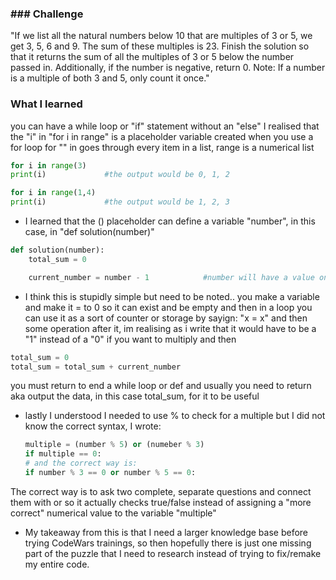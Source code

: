 ### ### Challenge 
"If we list all the natural numbers below 10 that are multiples of 3 or 5, we get 3, 5, 6 and 9. The sum of these multiples is 23.
Finish the solution so that it returns the sum of all the multiples of 3 or 5 below the number passed in.
Additionally, if the number is negative, return 0.
Note: If a number is a multiple of both 3 and 5, only count it once."


### What I learned ###
you can have a while loop or "if" statement without an "else"
 I realised that the "i" in "for i in range"    is a placeholder variable created when you use a for loop
  for "" in    goes through every item in a list, range is a numerical list 
```Python
for i in range(3)
print(i)             #the output would be 0, 1, 2

for i in range(1,4)
print(i)             #the output would be 1, 2, 3
```

- I learned that the () placeholder can define a variable "number", in this case, in "def solution(number)"
```Python
def solution(number):
    total_sum = 0

    current_number = number - 1            #number will have a value once the function is called
```

- I think this is stupidly simple but need to be noted..
you make a variable and make it = to 0 so it can exist and be empty and then in a loop you can use it as a sort of counter or storage by sayign:
"x = x" and then some operation after it, im realising as i write that it would have to be a "1" instead of a "0" if you want to multiply
and then
```Python
total_sum = 0
total_sum = total_sum + current_number
```
you must return to end a while loop or def and usually you need to return aka output the data, in this case total_sum, for it to be useful

- lastly I understood I needed to use % to check for a multiple but I did not know the correct syntax, I wrote:
  ```Python
  multiple = (number % 5) or (numeber % 3)
  if multiple == 0:
  # and the correct way is:
  if number % 3 == 0 or number % 5 == 0:
  ```
 The correct way is to ask two complete, separate questions and connect them with or so it actually checks true/false instead of assigning a "more correct" numerical value to the variable "multiple"

- My takeaway from this is that I need a larger knowledge base before trying CodeWars trainings, so then hopefully there is just one missing part of the puzzle that I need to research instead of trying to fix/remake my entire code.
